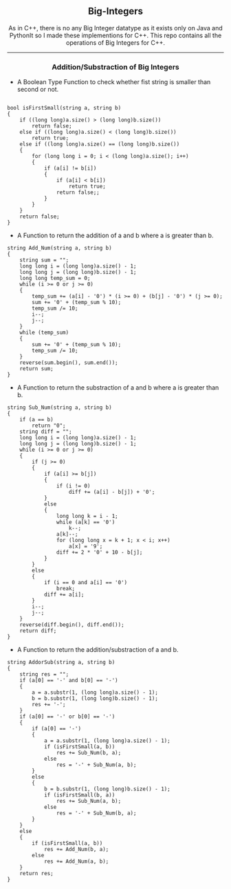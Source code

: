 <h2 align="center"> Big-Integers </h2>
<p align="center"> As in C++, there is no any Big Integer datatype as it exists only on Java and PythonIt so I made these implementions for C++. This repo contains all the operations of Big Integers for C++. </p>

---

<h3 align="center"> Addition/Substraction of Big Integers </h3>

- A Boolean Type Function to check whether fist string is smaller than second or not.

```

bool isFirstSmall(string a, string b)
{
    if ((long long)a.size() > (long long)b.size())
        return false;
    else if ((long long)a.size() < (long long)b.size())
        return true;
    else if ((long long)a.size() == (long long)b.size())
    {
        for (long long i = 0; i < (long long)a.size(); i++)
        {
            if (a[i] != b[i])
            {
                if (a[i] < b[i])
                    return true;
                return false;;
            }
        }
    }
    return false;
}

```

- A Function to return the addition of a and b where a is greater than b.

```
string Add_Num(string a, string b)
{
    string sum = "";
    long long i = (long long)a.size() - 1;
    long long j = (long long)b.size() - 1;
    long long temp_sum = 0;
    while (i >= 0 or j >= 0)
    {
        temp_sum += (a[i] - '0') * (i >= 0) + (b[j] - '0') * (j >= 0);
        sum += '0' + (temp_sum % 10);
        temp_sum /= 10;
        i--;
        j--;
    }
    while (temp_sum)
    {
        sum += '0' + (temp_sum % 10);
        temp_sum /= 10;
    }
    reverse(sum.begin(), sum.end());
    return sum;
}

```
- A Function to return the substraction of a and b where a is greater than b.

```
string Sub_Num(string a, string b)
{
    if (a == b)
        return "0";
    string diff = "";
    long long i = (long long)a.size() - 1;
    long long j = (long long)b.size() - 1;
    while (i >= 0 or j >= 0)
    {
        if (j >= 0)
        {
            if (a[i] >= b[j])
            {
                if (i != 0)
                    diff += (a[i] - b[j]) + '0'; 
            }
            else
            {
                long long k = i - 1;
                while (a[k] == '0')
                    k--;
                a[k]--;
                for (long long x = k + 1; x < i; x++)
                    a[x] = '9';
                diff += 2 * '0' + 10 - b[j];
            }
        }
        else
        {
            if (i == 0 and a[i] == '0')
                break;
            diff += a[i];
        }
        i--;
        j--;
    }
    reverse(diff.begin(), diff.end());
    return diff;
}

```
- A Function to return the addition/substraction of a and b.

```
string AddorSub(string a, string b)
{
    string res = "";
    if (a[0] == '-' and b[0] == '-')
    {
        a = a.substr(1, (long long)a.size() - 1);
        b = b.substr(1, (long long)b.size() - 1);
        res += '-';
    }
    if (a[0] == '-' or b[0] == '-')
    {
        if (a[0] == '-')
        {
            a = a.substr(1, (long long)a.size() - 1);
            if (isFirstSmall(a, b))
                res += Sub_Num(b, a);
            else
                res = '-' + Sub_Num(a, b);
        }
        else
        {
            b = b.substr(1, (long long)b.size() - 1);
            if (isFirstSmall(b, a))
                res += Sub_Num(a, b);
            else
                res = '-' + Sub_Num(b, a);
        }
    }
    else
    {
        if (isFirstSmall(a, b))
            res += Add_Num(b, a);
        else
            res += Add_Num(a, b);
    }
    return res;
}

```
